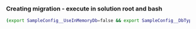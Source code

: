 ### Creating migration - execute in solution root and bash

```sh
(export SampleConfig__UseInMemoryDb=false && export SampleConfig__DbType=Oracle && dotnet ef migrations add InitialCreate -s ./src/WebApi -p ./src/Infrastructure.Migrations.Oracle)
```
